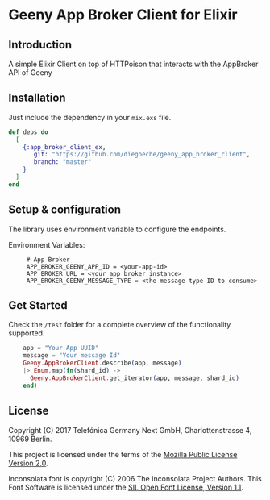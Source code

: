 # Geeny App Broker Client for Elixir

## Introduction

A simple Elixir Client on top of HTTPoison that interacts with the AppBroker API of Geeny

## Installation

Just include the dependency in your `mix.exs` file.

```elixir
def deps do
  [
    {:app_broker_client_ex,
       git: "https://github.com/diegoeche/geeny_app_broker_client",
       branch: "master"
    }
  ]
end
```

## Setup & configuration

The library uses environment variable to configure the endpoints.

Environment Variables:
```
     # App Broker
     APP_BROKER_GEENY_APP_ID = <your-app-id>
     APP_BROKER_URL = <your app broker instance>
     APP_BROKER_GEENY_MESSAGE_TYPE = <the message type ID to consume>
```


## Get Started

Check the `/test` folder for a complete overview of the functionality supported.

```elixir
    app = "Your App UUID"
    message = "Your message Id"
    Geeny.AppBrokerClient.describe(app, message)
    |> Enum.map(fn(shard_id) ->
      Geeny.AppBrokerClient.get_iterator(app, message, shard_id)
    end)
```

## License

Copyright (C) 2017 Telefónica Germany Next GmbH, Charlottenstrasse 4, 10969 Berlin.

This project is licensed under the terms of the [Mozilla Public License Version 2.0](LICENSE.md).

Inconsolata font is copyright (C) 2006 The Inconsolata Project Authors. This Font Software is licensed under the [SIL Open Font License, Version 1.1](OFL.txt).
